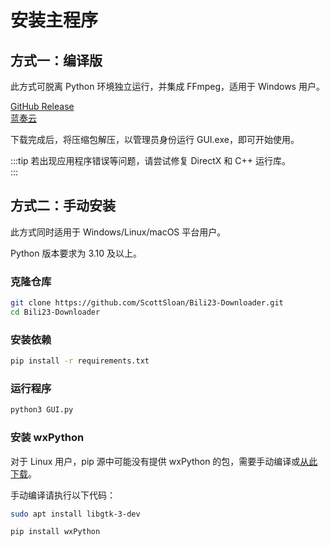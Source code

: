 # 安装主程序
## 方式一：编译版
此方式可脱离 Python 环境独立运行，并集成 FFmpeg，适用于 Windows 用户。

[GitHub Release](https://github.com/ScottSloan/Bili23-Downloader/releases/tag/v1.55.0)  
[蓝奏云](https://wwx.lanzout.com/iJNAV2m5jdna)  

下载完成后，将压缩包解压，以管理员身份运行 GUI.exe，即可开始使用。 

:::tip
若出现应用程序错误等问题，请尝试修复 DirectX 和 C++ 运行库。  
:::

## 方式二：手动安装
此方式同时适用于 Windows/Linux/macOS 平台用户。

Python 版本要求为 3.10 及以上。

### 克隆仓库
```bash
git clone https://github.com/ScottSloan/Bili23-Downloader.git
cd Bili23-Downloader
```

### 安装依赖
```bash
pip install -r requirements.txt
```

### 运行程序
```bash
python3 GUI.py
```

### 安装 wxPython
对于 Linux 用户，pip 源中可能没有提供 wxPython 的包，需要手动编译或[从此下载](https://extras.wxpython.org/wxPython4/extras/linux/gtk3/ubuntu-22.04/)。  

手动编译请执行以下代码：

```bash
sudo apt install libgtk-3-dev

pip install wxPython
```